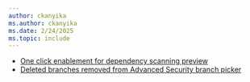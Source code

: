 ```yaml
---
author: ckanyika
ms.author: ckanyika
ms.date: 2/24/2025
ms.topic: include
---
```


- [One click enablement for dependency scanning preview](#one-click-enablement-for-dependency-scanning-preview)
- [Deleted branches removed from Advanced Security branch picker](#deleted-branches-removed-from-advanced-security-branch-picker)
